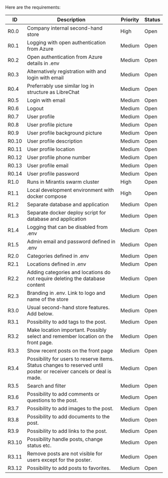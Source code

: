 Here are the requirements:

| ID | Description | Priority | Status |
|----|------------|----------|---------|
| R0.0 | Company internal second-hand store | High | Open |
| R0.1 | Logging with open authentication from Azure | Medium | Open |
| R0.2 | Open authentication from Azure details in .env | Medium | Open |
| R0.3 | Alternatively registration with and login with email | Medium | Open |
| R0.4 | Preferrably use similar log in structure as LibreChat | Medium | Open |
| R0.5 | Login with email | Medium | Open |
| R0.6 | Logout | Medium | Open |
| R0.7 | User profile | Medium | Open |
| R0.8 | User profile picture | Medium | Open |
| R0.9 | User profile background picture | Medium | Open |
| R0.10 | User profile description | Medium | Open |
| R0.11 | User profile location | Medium | Open |
| R0.12 | User profile phone number | Medium | Open |
| R0.13 | User profile email | Medium | Open |
| R0.14 | User profile password | Medium | Open |
| R1.0 | Runs in Mirantis swarm cluster | High | Open |
| R1.1 | Local development environment with docker compose | High | Open |
| R1.2 | Separate database and application | Medium | Open |
| R1.3 | Separate docker deploy script for database and application | Medium | Open |
| R1.4 | Logging that can be disabled from .env | Medium | Open |
| R1.5 | Admin email and password defined in .env | Medium | Open |
| R2.0 | Categories defined in .env| Medium | Open |
| R2.1 | Locations defined in .env| Medium | Open |
| R2.2 | Adding categories and locations do not require deleting the database content| Medium | Open |
| R2.3 | Branding in .env. Link to logo and name of the store | Medium | Open |
| R3.0 | Usual second-hand store features. Add below. | Medium | Open |
| R3.1 | Possibility to add tags to the post. | Medium | Open |
| R3.2 | Make location important. Possibly select and remember location on the front page. | Medium | Open |
| R3.3 | Show recent posts on the front page | Medium | Open |
| R3.4 | Possibility for users to reserve items. Status changes to reserved until poster or receiver cancels or deal is made. | Medium | Open |
| R3.5 | Search and filter | Medium | Open |
| R3.6 | Possibility to add comments or questions to the post. | Medium | Open |
| R3.7 | Possibility to add images to the post. | Medium | Open |
| R3.8 | Possibility to add documents to the post. | Medium | Open |
| R3.9 | Possibility to add links to the post. | Medium | Open |
| R3.10 | Possibility handle posts, change status etc. | Medium | Open |
| R3.11 | Remove posts are not visible for users except for the poster. | Medium | Open |
| R3.12 | Possibility to add posts to favorites. | Medium | Open |

